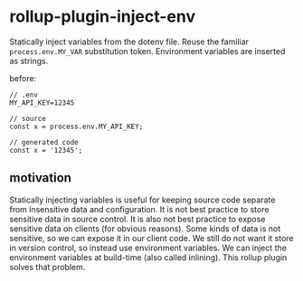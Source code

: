 # rollup-plugin-inject-env

Statically inject variables from the dotenv file. Reuse the familiar `process.env.MY_VAR` substitution token. Environment variables are inserted as strings.

before:
```
// .env
MY_API_KEY=12345

// source
const x = process.env.MY_API_KEY;

// generated code
const x = '12345';

```

## motivation

Statically injecting variables is useful for keeping source code separate from insensitive data and configuration. It is not best practice to store sensitive data in source control. It is also not best practice to expose sensitive data on clients (for obvious reasons). Some kinds of data is not sensitive, so we can expose it in our client code. We still do not want it store in version control, so instead use environment variables. We can inject the environment variables at build-time (also called inlining). This rollup plugin solves that problem.